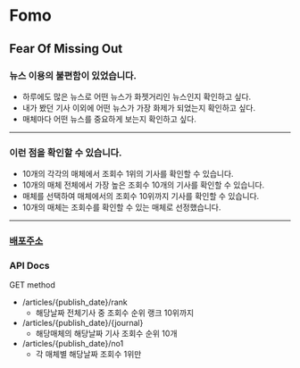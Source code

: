 # Fomo

## Fear Of Missing Out
### 뉴스 이용의 불편함이 있었습니다.
- 하루에도 많은 뉴스로 어떤 뉴스가 화젯거리인 뉴스인지 확인하고 싶다.
- 내가 봤던 기사 이외에 어떤 뉴스가 가장 화제가 되었는지 확인하고 싶다.
- 매체마다 어떤 뉴스를 중요하게 보는지 확인하고 싶다.
---
### 이런 점을 확인할 수 있습니다.
- 10개의 각각의 매체에서 조회수 1위의 기사를 확인할 수 있습니다.  
- 10개의 매체 전체에서 가장 높은 조회수 10개의 기사를 확인할 수 있습니다.
- 매체를 선택하여 매체에서의 조회수 10위까지 기사를 확인할 수 있습니다.
- 10개의 매체는 조회수를 확인할 수 있는 매체로 선정했습니다.
---
### [배포주소](https://port-0-fomo-jvvy2blm1e7oin.sel5.cloudtype.app/)

### API Docs
GET method
- /articles/{publish_date}/rank 
  - 해당날짜 전체기사 중 조회수 순위 랭크 10위까지
- /articles/{publish_date}/{journal}
  - 해당매체의 해당날짜 기사 조회수 순위 10개
- /articles/{publish_date}/no1
  - 각 매체별 해당날짜 조회수 1위만



